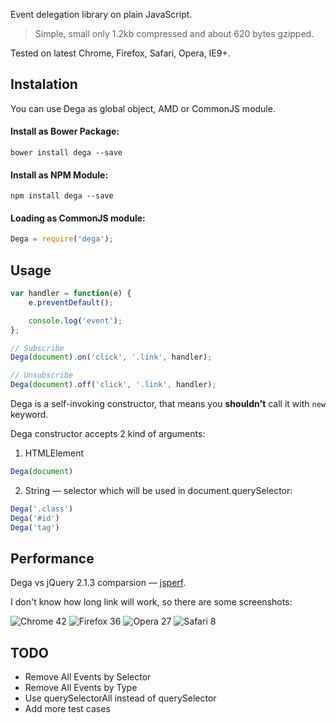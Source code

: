 Event delegation library on plain JavaScript.

> Simple, small only 1.2kb compressed and about 620 bytes gzipped.

Tested on latest Chrome, Firefox, Safari, Opera, IE9+.

## Instalation

You can use Dega as global object, AMD or CommonJS module.

#### Install as Bower Package:
```
bower install dega --save
```

#### Install as NPM Module:
```
npm install dega --save
```

#### Loading as CommonJS module:

```js
Dega = require('dega');
```

## Usage

```js
var handler = function(e) {
    e.preventDefault();

    console.log('event');
};

// Subscribe
Dega(document).on('click', '.link', handler);

// Unsubscribe
Dega(document).off('click', '.link', handler);
```

Dega is a self-invoking constructor, that means you **shouldn't** call it with ```new``` keyword.

Dega constructor accepts 2 kind of arguments:

1. HTMLElement
```js
Dega(document)
```
2. String — selector which will be used in document.querySelector:
```js
Dega('.class')
Dega('#id')
Dega('tag')
```

## Performance

Dega vs jQuery 2.1.3 comparsion — [jsperf](http://jsperf.com/dega-vs-jquery-v2).

I don't know how long link will work, so there are some screenshots:

![Chrome 42](https://cloud.githubusercontent.com/assets/200119/6426771/a9029e30-bf7b-11e4-9285-101ce2d483db.png)
![Firefox 36](https://cloud.githubusercontent.com/assets/200119/6426772/a902a178-bf7b-11e4-8f66-62783b11801d.png)
![Opera 27](https://cloud.githubusercontent.com/assets/200119/6426774/a9076f78-bf7b-11e4-8c19-f39901181a89.png)
![Safari 8](https://cloud.githubusercontent.com/assets/200119/6426773/a902c338-bf7b-11e4-98ed-e49e272b8f7a.png)

## TODO
* Remove All Events by Selector
* Remove All Events by Type
* Use querySelectorAll instead of querySelector
* Add more test cases
